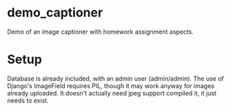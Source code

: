 demo_captioner
==============

Demo of an image captioner with homework assignment aspects.

Setup
=====

Database is already included, with an admin user (admin/admin).
The use of Django's ImageField requires PIL, though it may work anyway for images already uploaded.  It doesn't actually need jpeg support compiled it, it just needs to exist.
